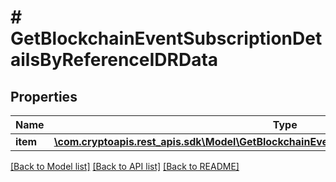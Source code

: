 # # GetBlockchainEventSubscriptionDetailsByReferenceIDRData

## Properties

Name | Type | Description | Notes
------------ | ------------- | ------------- | -------------
**item** | [**\com.cryptoapis.rest_apis.sdk\Model\GetBlockchainEventSubscriptionDetailsByReferenceIDRI**](GetBlockchainEventSubscriptionDetailsByReferenceIDRI.md) |  |

[[Back to Model list]](../../README.md#models) [[Back to API list]](../../README.md#endpoints) [[Back to README]](../../README.md)
